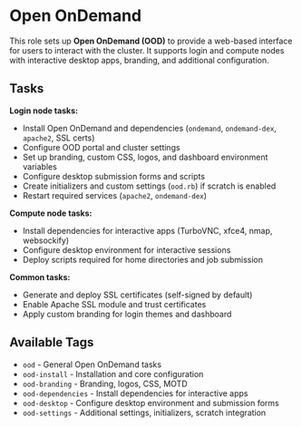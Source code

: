 # Open OnDemand

This role sets up **Open OnDemand (OOD)** to provide a web-based interface for users to interact with the cluster.
It supports login and compute nodes with interactive desktop apps, branding, and additional configuration.

## Tasks

**Login node tasks:**

- Install Open OnDemand and dependencies (`ondemand`, `ondemand-dex`, `apache2`, SSL certs)
- Configure OOD portal and cluster settings
- Set up branding, custom CSS, logos, and dashboard environment variables
- Configure desktop submission forms and scripts
- Create initializers and custom settings (`ood.rb`) if scratch is enabled
- Restart required services (`apache2`, `ondemand-dex`)

**Compute node tasks:**

- Install dependencies for interactive apps (TurboVNC, xfce4, nmap, websockify)
- Configure desktop environment for interactive sessions
- Deploy scripts required for home directories and job submission

**Common tasks:**

- Generate and deploy SSL certificates (self-signed by default)
- Enable Apache SSL module and trust certificates
- Apply custom branding for login themes and dashboard

## Available Tags

- `ood` - General Open OnDemand tasks
- `ood-install` - Installation and core configuration
- `ood-branding` - Branding, logos, CSS, MOTD
- `ood-dependencies` - Install dependencies for interactive apps
- `ood-desktop` - Configure desktop environment and submission forms
- `ood-settings` - Additional settings, initializers, scratch integration
